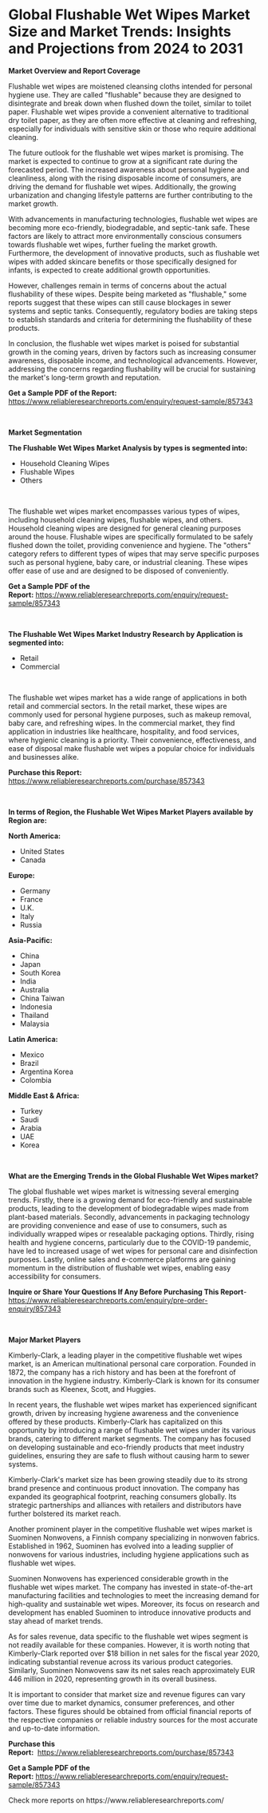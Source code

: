 <p><h1>Global Flushable Wet Wipes Market Size and Market Trends: Insights and Projections from 2024 to 2031</h1></p><p><strong>Market Overview and Report Coverage</strong></p>
<p><p>Flushable wet wipes are moistened cleansing cloths intended for personal hygiene use. They are called "flushable" because they are designed to disintegrate and break down when flushed down the toilet, similar to toilet paper. Flushable wet wipes provide a convenient alternative to traditional dry toilet paper, as they are often more effective at cleaning and refreshing, especially for individuals with sensitive skin or those who require additional cleaning.</p><p>The future outlook for the flushable wet wipes market is promising. The market is expected to continue to grow at a significant rate during the forecasted period. The increased awareness about personal hygiene and cleanliness, along with the rising disposable income of consumers, are driving the demand for flushable wet wipes. Additionally, the growing urbanization and changing lifestyle patterns are further contributing to the market growth.</p><p>With advancements in manufacturing technologies, flushable wet wipes are becoming more eco-friendly, biodegradable, and septic-tank safe. These factors are likely to attract more environmentally conscious consumers towards flushable wet wipes, further fueling the market growth. Furthermore, the development of innovative products, such as flushable wet wipes with added skincare benefits or those specifically designed for infants, is expected to create additional growth opportunities.</p><p>However, challenges remain in terms of concerns about the actual flushability of these wipes. Despite being marketed as "flushable," some reports suggest that these wipes can still cause blockages in sewer systems and septic tanks. Consequently, regulatory bodies are taking steps to establish standards and criteria for determining the flushability of these products.</p><p>In conclusion, the flushable wet wipes market is poised for substantial growth in the coming years, driven by factors such as increasing consumer awareness, disposable income, and technological advancements. However, addressing the concerns regarding flushability will be crucial for sustaining the market's long-term growth and reputation.</p></p>
<p><strong>Get a Sample PDF of the Report:</strong> <a href="https://www.reliableresearchreports.com/enquiry/request-sample/857343">https://www.reliableresearchreports.com/enquiry/request-sample/857343</a></p>
<p>&nbsp;</p>
<p><strong>Market Segmentation</strong></p>
<p><strong>The Flushable Wet Wipes Market Analysis by types is segmented into:</strong></p>
<p><ul><li>Household Cleaning Wipes</li><li>Flushable Wipes</li><li>Others</li></ul></p>
<p>&nbsp;</p>
<p><p>The flushable wet wipes market encompasses various types of wipes, including household cleaning wipes, flushable wipes, and others. Household cleaning wipes are designed for general cleaning purposes around the house. Flushable wipes are specifically formulated to be safely flushed down the toilet, providing convenience and hygiene. The "others" category refers to different types of wipes that may serve specific purposes such as personal hygiene, baby care, or industrial cleaning. These wipes offer ease of use and are designed to be disposed of conveniently.</p></p>
<p><strong>Get a Sample PDF of the Report:</strong>&nbsp;<a href="https://www.reliableresearchreports.com/enquiry/request-sample/857343">https://www.reliableresearchreports.com/enquiry/request-sample/857343</a></p>
<p>&nbsp;</p>
<p><strong>The Flushable Wet Wipes Market Industry Research by Application is segmented into:</strong></p>
<p><ul><li>Retail</li><li>Commercial</li></ul></p>
<p>&nbsp;</p>
<p><p>The flushable wet wipes market has a wide range of applications in both retail and commercial sectors. In the retail market, these wipes are commonly used for personal hygiene purposes, such as makeup removal, baby care, and refreshing wipes. In the commercial market, they find application in industries like healthcare, hospitality, and food services, where hygienic cleaning is a priority. Their convenience, effectiveness, and ease of disposal make flushable wet wipes a popular choice for individuals and businesses alike.</p></p>
<p><strong>Purchase this Report:</strong>&nbsp; <a href="https://www.reliableresearchreports.com/purchase/857343">https://www.reliableresearchreports.com/purchase/857343</a></p>
<p>&nbsp;</p>
<p><strong>In terms of Region, the Flushable Wet Wipes Market Players available by Region are:</strong></p>
<p>
    <p> <strong> North America: </strong>
        <ul>
            <li>United States</li>
            <li>Canada</li>
        </ul>
        </p> 
    <p> <strong> Europe: </strong>
        <ul>
            <li>Germany</li>
            <li>France</li>
            <li>U.K.</li>
            <li>Italy</li>
            <li>Russia</li>
        </ul>
        </p> 
    <p> <strong> Asia-Pacific: </strong>
        <ul>
            <li>China</li>
            <li>Japan</li>
            <li>South Korea</li>
            <li>India</li>
            <li>Australia</li>
            <li>China Taiwan</li>
            <li>Indonesia</li>
            <li>Thailand</li>
            <li>Malaysia</li>
        </ul>
        </p> 
    <p> <strong> Latin America: </strong>
        <ul>
            <li>Mexico</li>
            <li>Brazil</li>
            <li>Argentina Korea</li>
            <li>Colombia</li>
        </ul>
        </p> 
    <p> <strong> Middle East & Africa: </strong>
        <ul>
            <li>Turkey</li>
            <li>Saudi</li>
            <li>Arabia</li>
            <li>UAE</li>
            <li>Korea</li>
        </ul>
    </p>
    </p>
<p>&nbsp;</p>
<p><strong>What are the Emerging Trends in the Global Flushable Wet Wipes market?</strong></p>
<p><p>The global flushable wet wipes market is witnessing several emerging trends. Firstly, there is a growing demand for eco-friendly and sustainable products, leading to the development of biodegradable wipes made from plant-based materials. Secondly, advancements in packaging technology are providing convenience and ease of use to consumers, such as individually wrapped wipes or resealable packaging options. Thirdly, rising health and hygiene concerns, particularly due to the COVID-19 pandemic, have led to increased usage of wet wipes for personal care and disinfection purposes. Lastly, online sales and e-commerce platforms are gaining momentum in the distribution of flushable wet wipes, enabling easy accessibility for consumers.</p></p>
<p><strong>Inquire or Share Your Questions If Any Before Purchasing This Report</strong>- <a href="https://www.reliableresearchreports.com/enquiry/pre-order-enquiry/857343">https://www.reliableresearchreports.com/enquiry/pre-order-enquiry/857343</a></p>
<p>&nbsp;</p>
<p><strong>Major Market Players</strong></p>
<p><p>Kimberly-Clark, a leading player in the competitive flushable wet wipes market, is an American multinational personal care corporation. Founded in 1872, the company has a rich history and has been at the forefront of innovation in the hygiene industry. Kimberly-Clark is known for its consumer brands such as Kleenex, Scott, and Huggies.</p><p>In recent years, the flushable wet wipes market has experienced significant growth, driven by increasing hygiene awareness and the convenience offered by these products. Kimberly-Clark has capitalized on this opportunity by introducing a range of flushable wet wipes under its various brands, catering to different market segments. The company has focused on developing sustainable and eco-friendly products that meet industry guidelines, ensuring they are safe to flush without causing harm to sewer systems.</p><p>Kimberly-Clark's market size has been growing steadily due to its strong brand presence and continuous product innovation. The company has expanded its geographical footprint, reaching consumers globally. Its strategic partnerships and alliances with retailers and distributors have further bolstered its market reach.</p><p>Another prominent player in the competitive flushable wet wipes market is Suominen Nonwovens, a Finnish company specializing in nonwoven fabrics. Established in 1962, Suominen has evolved into a leading supplier of nonwovens for various industries, including hygiene applications such as flushable wet wipes.</p><p>Suominen Nonwovens has experienced considerable growth in the flushable wet wipes market. The company has invested in state-of-the-art manufacturing facilities and technologies to meet the increasing demand for high-quality and sustainable wet wipes. Moreover, its focus on research and development has enabled Suominen to introduce innovative products and stay ahead of market trends.</p><p>As for sales revenue, data specific to the flushable wet wipes segment is not readily available for these companies. However, it is worth noting that Kimberly-Clark reported over $18 billion in net sales for the fiscal year 2020, indicating substantial revenue across its various product categories. Similarly, Suominen Nonwovens saw its net sales reach approximately EUR 446 million in 2020, representing growth in its overall business.</p><p>It is important to consider that market size and revenue figures can vary over time due to market dynamics, consumer preferences, and other factors. These figures should be obtained from official financial reports of the respective companies or reliable industry sources for the most accurate and up-to-date information.</p></p>
<p><strong>Purchase this Report:</strong>&nbsp;&nbsp;<a href="https://www.reliableresearchreports.com/purchase/857343">https://www.reliableresearchreports.com/purchase/857343</a></p>
<p></p>
<p><strong>Get a Sample PDF of the Report:</strong>&nbsp;<a href="https://www.reliableresearchreports.com/enquiry/request-sample/857343">https://www.reliableresearchreports.com/enquiry/request-sample/857343</a></p>
<p>Check more reports on https://www.reliableresearchreports.com/</p>